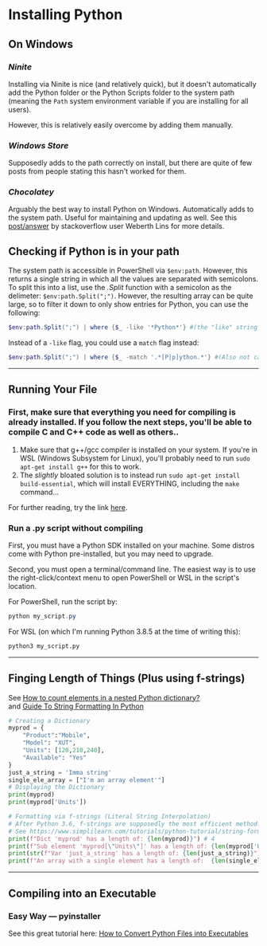 # Installing Python
## On Windows
### _Ninite_
Installing via Ninite is nice (and relatively quick), but it doesn't automatically add the Python folder or the Python Scripts folder to the system path (meaning the `Path` system environment variable if you are installing for all users).

However, this is relatively easily overcome by adding them manually.

### _Windows Store_
Supposedly adds to the path correctly on install, but there are quite of few posts from people stating this hasn't worked for them.

### _Chocolatey_
Arguably the best way to install Python on Windows. Automatically adds to the system path. Useful for maintaining and updating as well.
See this [post/answer](https://stackoverflow.com/questions/57421669/question-about-pip-using-python-from-windows-store) by stackoverflow user Weberth Lins for more details.


## Checking if Python is in your path
The system path is accessible in PowerShell via `$env:path`. However, this returns a single string in which all the values are separated with semicolons. To split this into a list, use the _.Split_ function with a semicolon as the delimeter: `$env:path.Split(";")`. However, the resulting array can be quite large, so to filter it down to only show entries for Python, you can use the following:
```PowerShell
$env:path.Split(";") | where {$_ -like '*Python*'} #(the "like" string is not case-sensitive)
```

Instead of a `-like` flag, you could use a `match` flag instead:
```PowerShell
$env:path.Split(";") | where {$_ -match '.*[P|p]ython.*'} #(Also not case-sensitive, so the [P|p] isn't necessary)
```

---

## Running Your File

### First, make sure that everything you need for compiling is already installed. If you follow the next steps, you'll be able to compile C and C++ code as well as others..

1) Make sure that g++/gcc compiler is installed on your system. If you're in WSL (Windows Subsystem for Linux), you'll probably need to run `sudo apt-get install g++` for this to work. 
2) The _slightly_ bloated solution is to instead run `sudo apt-get install build-essential`, which will install EVERYTHING, including the `make` command...

For further reading, try the link [here](https://linuxconfig.org/command-make-not-found-on-ubuntu-20-04-focal-fossa).

### Run a .py script without compiling
First, you must have a Python SDK installed on your machine. Some distros come with Python pre-installed, but you may need to upgrade.

Second, you must open a terminal/command line. The easiest way is to use the right-click/context menu to open PowerShell or WSL in the script's location.

For PowerShell, run the script by:

```PowerShell
python my_script.py
```

For WSL (on which I'm running Python 3.8.5 at the time of writing this):

```bash
python3 my_script.py
```

---

## Finging Length of Things (Plus using f-strings)
See [How to count elements in a nested Python dictionary?](https://www.tutorialspoint.com/How-to-count-elements-in-a-nested-Python-dictionary)  
and [Guide To String Formatting In Python](https://www.simplilearn.com/tutorials/python-tutorial/string-formatting-in-python)

```Python
# Creating a Dictionary
myprod = {
	"Product":"Mobile",
	"Model": "XUT",
	"Units": [120,210,240],
	"Available": "Yes"
}
just_a_string = 'Imma string'
single_ele_array = ["I'm an array element'"]
# Displaying the Dictionary
print(myprod)
print(myprod['Units'])

# Formatting via f-strings (Literal String Interpolation)
# After Python 3.6, f-strings are supposedly the most efficient method...
# See https://www.simplilearn.com/tutorials/python-tutorial/string-formatting-in-python
print(f"Dict 'myprod' has a length of: {len(myprod)}") # 4
print(f"Sub element 'myprod[\"Units\"]' has a length of: {len(myprod['Units'])}") # 3
print(str(f"Var 'just_a_string' has a length of: {len(just_a_string)}"))
print(f"An array with a single element has a length of:  {len(single_ele_array)}") # 1
```

---

## Compiling into an Executable

### Easy Way — pyinstaller
See this great tutorial here: [How to Convert Python Files into Executables](https://www.thepythoncode.com/article/building-python-files-into-stand-alone-executables-using-pyinstaller)
